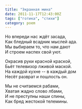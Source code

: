 ```yaml
---
title: "Экранная мина"
date: 2011-11-17T12:43:00Z
tags: ["готика", "стихи"]
category: poem
---
```


Но впереди нас ждёт засада,  
Как бледный всадник мыслей ада.  
Мы выбираем то, что нам дают  
И строем наспех свой уют.

Окрасив руки красной краской,  
Бьёт телевизор лживой маской.  
На каждой кухне -- в каждый дом  
Несёт разврат и пошлость он.

Мы не считаемся рабами,  
Хватая жадно слово лбами,  
И не преступны наши спины,  
Как бред жестокой телемины.  
